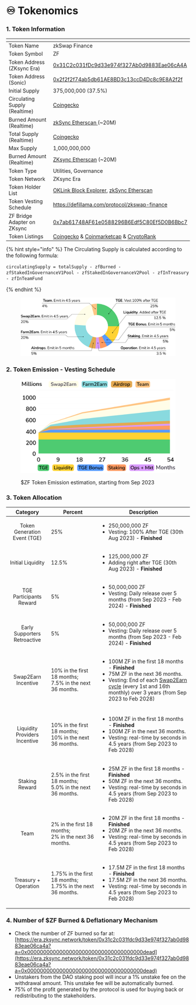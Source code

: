 # ♾️ Tokenomics

### 1. Token Information

<table><thead><tr><th width="301"></th><th></th></tr></thead><tbody><tr><td>Token Name</td><td>zkSwap Finance</td></tr><tr><td>Token Symbol</td><td>ZF</td></tr><tr><td>Token Address (ZKsync Era)</td><td><a href="https://explorer.zksync.io/address/0x31C2c031fDc9d33e974f327Ab0d9883Eae06cA4A">0x31C2c031fDc9d33e974f327Ab0d9883Eae06cA4A</a> </td></tr><tr><td>Token Address (Sonic)</td><td><a href="https://sonicscan.org/token/0x2f2f2f74ab5db61ae8bd3c13ccd4dc8c9e8a2f2f">0x2f2f2f74ab5db61AE8BD3c13ccD4Dc8c9E8A2f2f</a></td></tr><tr><td>Initial Supply</td><td>375,000,000 (37.5%)</td></tr><tr><td>Circulating Supply (Realtime)</td><td><a href="https://www.coingecko.com/en/coins/zkswap-finance">Coingecko</a></td></tr><tr><td>Burned Amount (Realtime)</td><td><a href="https://era.zksync.network/token/0x31c2c031fdc9d33e974f327ab0d9883eae06ca4a?a=0x000000000000000000000000000000000000dead">zkSync Etherscan </a>(~20M)</td></tr><tr><td>Total Supply (Realtime)</td><td><a href="https://www.coingecko.com/en/coins/zkswap-finance">Coingecko</a> </td></tr><tr><td>Max Supply</td><td>1,000,000,000</td></tr><tr><td>Burned Amount (Realtime)</td><td><a href="https://era.zksync.network/token/0x31c2c031fdc9d33e974f327ab0d9883eae06ca4a?a=0x000000000000000000000000000000000000dead">ZKsync Etherscan</a> (~20M)</td></tr><tr><td>Token Type</td><td>Utilities, Governance</td></tr><tr><td>Token Network</td><td>ZKsync Era</td></tr><tr><td>Token Holder List</td><td><a href="https://www.oklink.com/zksync/token/0x31c2c031fdc9d33e974f327ab0d9883eae06ca4a">OKLink Block Explorer</a>, <a href="https://era.zksync.network/token/0x31c2c031fdc9d33e974f327ab0d9883eae06ca4a#balances">zkSync Etherscan</a></td></tr><tr><td>Token Vesting Schedule</td><td><a href="https://defillama.com/protocol/zkswap-finance">https://defillama.com/protocol/zkswap-finance</a></td></tr><tr><td>ZF Bridge Adapter on ZKsync</td><td><a href="https://era.zksync.network/address/0x7ab61748AF61e0588296B6Edf5C80Ef5D0B6Bbc7">0x7ab61748AF61e0588296B6Edf5C80Ef5D0B6Bbc7</a></td></tr><tr><td>Token Listings</td><td><a href="https://www.coingecko.com/en/coins/zkswap-finance">Coingecko</a> &#x26; <a href="https://coinmarketcap.com/currencies/zkswap-finance/">Coinmarketcap</a> &#x26; <a href="https://cryptorank.io/price/zkswap-finance">CryptoRank</a></td></tr></tbody></table>

{% hint style="info" %}
The Circulating Supply is calculated according to the following formula:

```
circulatingSupply = totalSupply - zfBurned - zfStakedInGovernanceV1Pool - zfStakedInGovernanceV2Pool - zfInTreasury - zfInTeamFund

```
{% endhint %}



<figure><img src="../.gitbook/assets/Piechart.png" alt=""><figcaption></figcaption></figure>

### 2. Token Emission - Vesting Schedule

<figure><img src="../.gitbook/assets/Planning Circulating Supply Image (2).png" alt=""><figcaption><p>$ZF Token Emission estimation, starting from Sep 2023</p></figcaption></figure>

### 3. Token Allocation

|            Category           | Percent                                                            | Description                                                                                                                                                                                                                                                                           |
| :---------------------------: | ------------------------------------------------------------------ | ------------------------------------------------------------------------------------------------------------------------------------------------------------------------------------------------------------------------------------------------------------------------------------- |
|  Token Generation Event (TGE) | 25%                                                                | <ul><li>250,000,000 ZF</li><li>Vesting: 100% After TGE (30th Aug 2023) - <strong>Finished</strong></li></ul>                                                                                                                                                                          |
|       Initial Liquidity       | 12.5%                                                              | <ul><li>125,000,000 ZF </li><li>Adding right after TGE (30th Aug 2023)  - <strong>Finished</strong></li></ul>                                                                                                                                                                         |
|    TGE Participants Reward    | 5%                                                                 | <ul><li>50,000,000 ZF</li><li>Vesting: Daily release over 5 months (from Sep 2023 - Feb 2024) - <strong>Finished</strong></li></ul>                                                                                                                                                   |
|  Early Supporters Retroactive | 5%                                                                 | <ul><li>50,000,000 ZF</li><li>Vesting: Daily release over 5 months (from Sep 2023 - Feb 2024) - <strong>Finished</strong></li></ul>                                                                                                                                                   |
|      Swap2Earn Incentive      | <p>10% in the first 18 months;<br>7.5% in the next 36 months.</p>  | <ul><li>100M ZF in the first 18 months - <strong>Finished</strong></li><li>75M ZF in the next 36 months.</li><li>Vesting: End of each <a href="../highlights/swap2earn.md#cycle">Swap2Earn cycle</a> (every 1st and 16th monthly) over 3 years  (from Sep 2023 to Feb 2028)</li></ul> |
|                               |                                                                    |                                                                                                                                                                                                                                                                                       |
| Liquidity Providers Incentive | <p>10% in the first 18 months;<br>10% in the next 36 months.</p>   | <ul><li>100M ZF in the first 18 months - <strong>Finished</strong></li><li>100M ZF in the next 36 months.</li><li>Vesting: real-time by seconds in 4.5 years (from Sep 2023 to Feb 2028)</li></ul>                                                                                    |
|         Staking Reward        | <p>2.5% in the first 18 months;<br>5.0% in the next 36 months.</p> | <ul><li>25M ZF in the first 18 months - <strong>Finished</strong></li><li>50M ZF in the next 36 months.</li><li>Vesting: real-time by seconds in 4.5 years (from Sep 2023 to Feb 2028)</li></ul>                                                                                      |
|              Team             | <p>2% in the first 18 months; <br>2% in the next 36 months.</p>    | <ul><li>20M ZF in the first 18 months - <strong>Finished</strong></li><li>20M ZF in the next 36 months.</li><li>Vesting: real-time by seconds in 4.5 years (from Sep 2023 to Feb 2028)</li></ul>                                                                                      |
|      Treasury + Operation     | 1.75% in the first 18 months; 1.75% in the next 36 months.         | <ul><li>17.5M ZF in the first 18 months - <strong>Finished</strong></li><li>17.5M ZF in the next 36 months.</li><li>Vesting: real-time by seconds in 4.5 years (from Sep 2023 to Feb 2028)</li></ul>                                                                                  |

### **4. Number of $ZF Burned & Deflationary Mechanism**

* Check the number of ZF burned so far at: [https://era.zksync.network/token/0x31c2c031fdc9d33e974f327ab0d9883eae06ca4a?a=0x000000000000000000000000000000000000dead](https://era.zksync.network/token/0x31c2c031fdc9d33e974f327ab0d9883eae06ca4a?a=0x000000000000000000000000000000000000dead)
* Unstakers from the DAO staking pool will incur a 1% unstake fee on the withdrawal amount. This unstake fee will be automatically burned.
* 75% of the profit generated by the protocol is used for buying back or redistributing to the stakeholders.&#x20;

